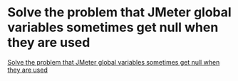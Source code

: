 # Solve the problem that JMeter global variables sometimes get null when they are used
[Solve the problem that JMeter global variables sometimes get null when they are used](https://aiwithcloud.com/2022/09/19/solve_the_problem_that_jmeter_global_variables_sometimes_get_null_when_they_are_used/)